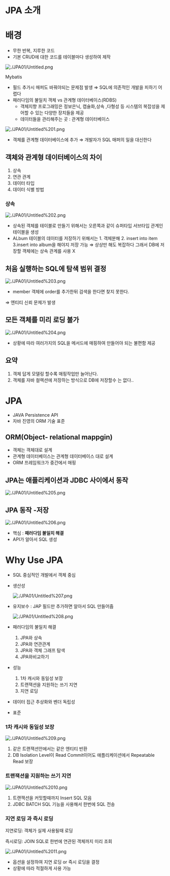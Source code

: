 # JPA 소개

# 배경

- 무한 반복, 지루한 코드
- 기본 CRUD에 대한 코드를 테이블마다 생성하여 제작

![./JPA01/Untitled.png](./JPA01/Untitled.png)

Mybatis

- 필드 추가시 매퍼도 바꿔야되는 문제점 발생 ⇒ SQL에 의존적인 개발을 피하기 어렵다
- 패러다임의 불일치 객체 vs 관계형 데이터베이스(RDBS)
    - 객체지향 프로그래밍은 정보은닉, 캡슐화,상속 ,다형성 등 시스템의 복잡성을 제어할 수 있는 다양한 장치들을 제공
    - 데이터들을 관리해주는 곳 : 관계형 데이터베이스

![./JPA01/Untitled%201.png](./JPA01/Untitled%201.png)

- 객체를 관계형 데이터베이스에 추가 ⇒ 개발자가 SQL 매퍼의 일을 대신한다

## 객체와 관계형 데이터베이스의 차이

1. 상속
2. 연관 관계
3. 데이터 타입
4. 데이터 식별 방법

### 상속

![./JPA01/Untitled%202.png](./JPA01/Untitled%202.png)

- 상속된 객체를 테이블로 만들기 위해서는 오른쪽과 같이 슈퍼타입 서브타입 관계인 테이블을 생성
- ALbum 테이블의 데이터를 저장하기 위해서는 1. 객체분해 2. insert into item 3.insert into album을 해야지 저장 가능 ⇒ 상상만 해도 복잡하다 그래서 DB에 저장할 객체에는 상속 관계를 사용 X

## 처음 실행하는 SQL에 탐색 범위 결정

![./JPA01/Untitled%203.png](./JPA01/Untitled%203.png)

- member 객체에 order를 추가한뒤 검색을 한다면 찾지 못한다.

⇒ 엔티티 신뢰 문제가 발생

## 모든 객체를 미리 로딩 불가

![./JPA01/Untitled%204.png](./JPA01/Untitled%204.png)

- 상황에 따라 여러가지의 SQL을 메서드에 매핑하여 만들어야 되는 불편함 제공

## 요약

1. 객체 답게 모델링 할수록 매핑작업만 늘어난다.
2. 객체를 자바 컬렉션에 저장하는 방식으로 DB에 저장할수 는 없다..

# JPA

- JAVA Persistence API
- 자바 진영의 ORM 기술 표준

## ORM(Object- relational mappgin)

- 객체는 객체대로 설계
- 관계형 데이터베이스는 관계형 데이터베이스 대로 설계
- ORM 프레임워크가 중간에서 매핑

## JPA는 애플리케이션과 JDBC 사이에서 동작

![./JPA01/Untitled%205.png](./JPA01/Untitled%205.png)

## JPA 동작 -저장

![./JPA01/Untitled%206.png](./JPA01/Untitled%206.png)

- 핵심 : **패러다임 불일치 해결**
- API가 알아서 SQL 생성

# Why Use JPA

- SQL 중심적인 개발에서 객체 중심
- 생산성

    ![./JPA01/Untitled%207.png](./JPA01/Untitled%207.png)

- 유지보수 : JAP 필드만 추가하면 알아서 SQL 만들어줌

    ![./JPA01/Untitled%208.png](./JPA01/Untitled%208.png)

- 패러다임의 불일치 해결
    1. JPA와 상속
    2. JPA와 연관관계
    3. JPA와 객체 그래프 탐색
    4. JPA와비교하기
- 성능
    1. 1차 캐시와 동일성 보장
    2. 트랜잭션을 지원하는 쓰기 지연
    3. 지연 로딩
- 데이터 접근 추상화와 벤더 독립성
- 표준

### 1차 캐시와 동일성 보장

![./JPA01/Untitled%209.png](./JPA01/Untitled%209.png)

1. 같은 트랜잭션안에서는 같은 엔티티 반환
2. DB Isolation Level이 Read Commit이어도 애플리케이션에서 Repeatable Read 보장

### 트랜잭션을 지원하는 쓰기 지연

![./JPA01/Untitled%2010.png](./JPA01/Untitled%2010.png)

1. 트랜잭션을 커밋할때까지 Insert SQL 모음
2. JDBC BATCH SQL 기능을 사용해서 한번에 SQL 전송

### 지연 로딩 과 즉시 로딩

지연로딩: 객체가 실제 사용될때 로딩

즉시로딩: JOIN SQL로 한번에 연관된 객체까지 미리 조회

![./JPA01/Untitled%2011.png](./JPA01/Untitled%2011.png)

- 옵션을 설정하여 지연 로딩 or 즉시 로딩을 결정
- 상황에 따라 적절하게 사용 가능
